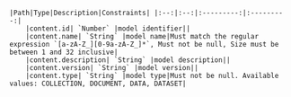     |Path|Type|Description|Constraints| |:--:|:--:|:---------:|:---------:|
        |content.id| `Number` |model identifier||
        |content.name| `String` |model name|Must match the regular expression `[a-zA-Z_][0-9a-zA-Z_]*`, Must not be null, Size must be between 1 and 32 inclusive|
        |content.description| `String` |model description||
        |content.version| `String` |model version||
        |content.type| `String` |model type|Must not be null. Available values: COLLECTION, DOCUMENT, DATA, DATASET|
    
